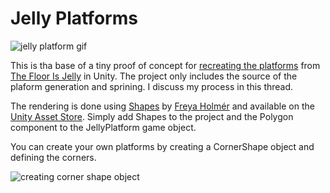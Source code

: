 # Jelly Platforms

![jelly platform gif](https://i.imgur.com/PRq9BXf.gif)

This is tha base of a tiny proof of concept for [recreating the platforms](https://twitter.com/sugarbycukia/status/1297245967830396935?s=20) from [The Floor Is Jelly](http://thefloorisjelly.com/) in Unity. The project only includes the source of the plaform generation and sprining. I discuss my process in this thread.

The rendering is done using [Shapes](https://acegikmo.com/shapes/) by [Freya Holmér](https://twitter.com/FreyaHolmer) and available on the [Unity Asset Store](https://assetstore.unity.com/packages/tools/particles-effects/shapes-173167). Simply add Shapes to the project and the Polygon component to the JellyPlatform game object. 

You can create your own platforms by creating a CornerShape object and defining the corners.

![creating corner shape object](https://i.imgur.com/5sklxyq.png)

